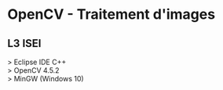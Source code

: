 # OpenCV - Traitement d'images
<h2> L3 ISEI </h2>

<p>
  > Eclipse IDE C++
  <br>
  > OpenCV 4.5.2
  <br>
  > MinGW (Windows 10)
</p> 

